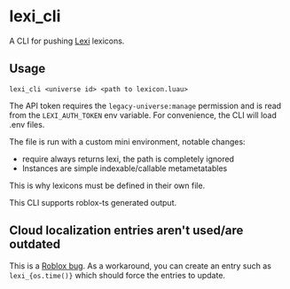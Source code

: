 # lexi_cli

A CLI for pushing [Lexi](https://pesde.dev/packages/daimond113/lexi) lexicons.

## Usage

`lexi_cli <universe id> <path to lexicon.luau>`

The API token requires the `legacy-universe:manage` permission and is read from
the `LEXI_AUTH_TOKEN` env variable. For convenience, the CLI will load .env
files.

The file is run with a custom mini environment, notable changes:
- require always returns lexi, the path is completely ignored
- Instances are simple indexable/callable metametatables

This is why lexicons must be defined in their own file.

This CLI supports roblox-ts generated output.

## Cloud localization entries aren't used/are outdated

This is a [Roblox bug](https://devforum.roblox.com/t/cloud-localization-table-entries-not-usable/3927603?u=daimond113).
As a workaround, you can create an entry such as `lexi_{os.time()}` which should
force the entries to update.